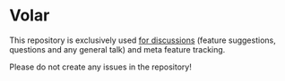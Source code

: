 # Volar

This repository is exclusively used [for discussions](https://github.com/VolarOfficial/Volar/discussions) (feature suggestions, questions and any general talk) and meta feature tracking.

Please do not create any issues in the repository!